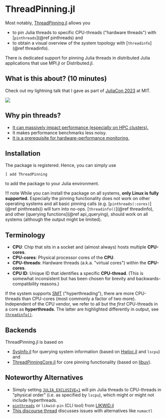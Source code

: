 # ThreadPinning.jl

Most notably, [ThreadPinning.jl](https://github.com/carstenbauer/ThreadPinning.jl/) allows you

* to pin Julia threads to specific CPU-threads ("hardware threads") with [`pinthreads`](@ref pinthreads) and
* to obtain a visual overview of the system topology with [`threadinfo`](@ref threadinfo).

There is dedicated support for pinning Julia threads in distributed Julia applications that use MPI.jl or Distributed.jl.

## What is this about? (10 minutes)

Check out my lightning talk that I gave as part of [JuliaCon 2023](https://juliacon.org/2023/) at MIT.

[![](https://img.youtube.com/vi/6Whc9XtlCC0/0.jpg)](https://youtu.be/6Whc9XtlCC0)

## Why pin threads?

* [It can massively impact performance (especially on HPC clusters).](https://github.com/JuliaPerf/BandwidthBenchmark.jl#flopsscaling)
* It makes performance benchmarks less noisy.
* [It is a prerequisite for hardware-performance monitoring.](https://www.youtube.com/watch?v=l2fTNfEDPC0)

## Installation

The package is registered. Hence, you can simply use
```
] add ThreadPinning
```
to add the package to your Julia environment.

!!! note
    While you can install the package on all systems, **only Linux is fully supported.**
    Especially the pinning functionality does not work on other operating systems and all basic pinning calls (e.g. [`pinthreads(:cores)`](@ref pinthreads)) will turn into no-ops. [`threadinfo()`](@ref threadinfo), and other [querying functions](@ref api_querying), should work on all systems (although the output might be limited).

## Terminology

* **CPU**: Chip that sits in a socket and (almost always) hosts multiple **CPU-cores**.
* **CPU-cores**: Physical processor cores of the **CPU**.
* **CPU-threads**: Hardware threads (a.k.a. "virtual cores") within the **CPU-cores**.
* **CPU ID**: Unique ID that identifies a specific **CPU-thread**. (This is somewhat inconsistent but has been chosen for brevity and backwards-compatibility reasons.)

If the system supports [SMT](https://en.wikipedia.org/wiki/Simultaneous_multithreading) ("hyperthreading"), there are more CPU-threads than CPU-cores (most commonly a factor of two more). Independent of the CPU vendor, we refer to all but the *first* CPU-threads in a core as **hyperthreads**. The latter are highlighted differently in output, see [`threadinfo()`](@ref).

## Backends

ThreadPinning.jl is based on
* [SysInfo.jl](https://github.com/carstenbauer/SysInfo.jl) for querying system information (based on [Hwloc.jl](https://github.com/JuliaParallel/Hwloc.jl) and `lscpu`) and
* [ThreadPinningCore.jl](https://github.com/carstenbauer/ThreadPinningCore.jl) for core pinning functionality (based on [libuv](https://github.com/libuv/libuv)).

## Noteworthy Alternatives

* Simply setting [`JULIA_EXCLUSIVE=1`](https://docs.julialang.org/en/v1/manual/environment-variables/#JULIA_EXCLUSIVE) will pin Julia threads to CPU-threads in "physical order" (i.e. as specified by `lscpu`), which might or might not include hyperthreads.
* [`pinthreads`](https://juliaperf.github.io/LIKWID.jl/dev/examples/dynamic_pinning/) or `likwid-pin` (CLI tool) from [LIKWID.jl](https://github.com/JuliaPerf/LIKWID.jl)
* [This discourse thread](https://discourse.julialang.org/t/thread-affinitization-pinning-julia-threads-to-cores/58069/5) discusses issues with alternatives like `numactl`
